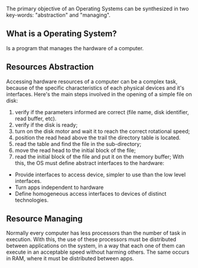 The primary objective of an Operating Systems can be synthesized in two key-words: "abstraction" and "managing".
## What is a Operating System?
Is a program that manages the hardware of a computer.
## Resources Abstraction 
Accessing hardware resources of a computer can be a complex task, because of the specific characteristics of each physical devices and it's interfaces.
Here's the main steps involved in the opening of a simple file on disk:
1. verify if the parameters informed are correct (file name, disk identifier, read buffer, etc).
2. verify if the disk is ready;
3. turn on the disk motor and wait it to reach the correct rotational speed;
4. position the read head above the trail the directory table is located.
5. read the table and find the file in the sub-directory;
6. move the read head to the initial block of the file;
7. read the initial block of the file and put it on the memory buffer;
With this, the OS must define abstract interfaces to the hardware:
- Provide interfaces to access device, simpler to use than the low level interfaces.
- Turn apps independent to hardware
- Define homogeneous access interfaces to devices of distinct technologies.
## Resource Managing
Normally every computer has less processors than the number of task in execution.  With this, the use of these processors must be distributed between applications on the system, in a way that each one of them can execute in an acceptable speed without harming others. The same occurs in RAM, where it must be distributed between apps.



